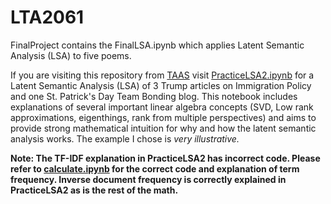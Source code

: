 # LTA2061

FinalProject contains the FinalLSA.ipynb which applies Latent Semantic Analysis (LSA) to five poems. 

If you are visiting this repository from [TAAS](https://github.com/zaynpatel/TAAS) visit [PracticeLSA2.ipynb](https://github.com/zaynpatel/LTA2061/blob/main/PracticeLSA2.ipynb) for a Latent Semantic Analysis (LSA) of 3 Trump articles on Immigration Policy and one St. Patrick's Day Team Bonding blog. This notebook includes explanations of several important linear algebra concepts (SVD, Low rank approximations, eigenthings, rank from multiple perspectives) and aims to provide strong mathematical intuition for why and how the latent semantic analysis works. The example I chose is *very illustrative.* 

**Note: The TF-IDF explanation in PracticeLSA2 has incorrect code. Please refer to [calculate.ipynb](https://github.com/zaynpatel/LTA2061/blob/main/FinalProject/calculate.ipynb) for the correct code and explanation of term frequency. Inverse document frequency is correctly explained in PracticeLSA2 as is the rest of the math.**
